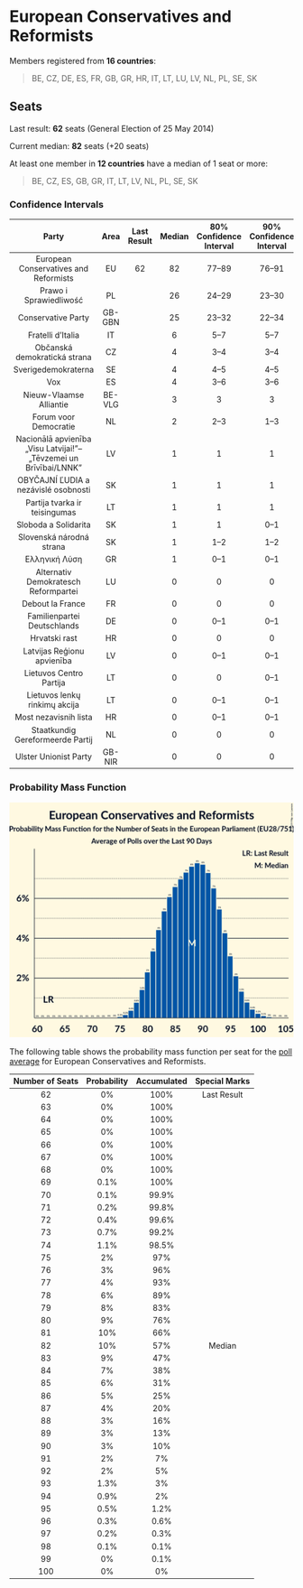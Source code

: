# European Conservatives and Reformists

Members registered from **16 countries**:

> BE, CZ, DE, ES, FR, GB, GR, HR, IT, LT, LU, LV, NL, PL, SE, SK

## Seats

Last result: **62** seats (General Election of 25 May 2014)

Current median: **82** seats (+20 seats)

At least one member in **12 countries** have a median of 1 seat or more:

> BE, CZ, ES, GB, GR, IT, LT, LV, NL, PL, SE, SK

### Confidence Intervals

| Party | Area | Last Result | Median | 80% Confidence Interval | 90% Confidence Interval | 95% Confidence Interval | 99% Confidence Interval |
|:-----:|:----:|:-----------:|:------:|:-----------------------:|:-----------------------:|:-----------------------:|:-----------------------:|
| European Conservatives and Reformists | EU | 62 | 82 | 77–89 | 76–91 | 74–93 | 72–96 |
| Prawo i Sprawiedliwość | PL | | 26 | 24–29 | 23–30 | 23–31 | 22–32 |
| Conservative Party | GB-GBN | | 25 | 23–32 | 22–34 | 22–34 | 21–35 |
| Fratelli d’Italia | IT | | 6 | 5–7 | 5–7 | 4–8 | 4–8 |
| Občanská demokratická strana | CZ | | 4 | 3–4 | 3–4 | 3–4 | 3–5 |
| Sverigedemokraterna | SE | | 4 | 4–5 | 4–5 | 4–5 | 3–6 |
| Vox | ES | | 4 | 3–6 | 3–6 | 3–7 | 3–7 |
| Nieuw-Vlaamse Alliantie | BE-VLG | | 3 | 3 | 3 | 3–4 | 3–4 |
| Forum voor Democratie | NL | | 2 | 2–3 | 1–3 | 1–3 | 1–3 |
| Nacionālā apvienība „Visu Latvijai!”–„Tēvzemei un Brīvībai/LNNK” | LV | | 1 | 1 | 1 | 1 | 1 |
| OBYČAJNÍ ĽUDIA a nezávislé osobnosti | SK | | 1 | 1 | 1 | 1 | 0–1 |
| Partija tvarka ir teisingumas | LT | | 1 | 1 | 1 | 1 | 1 |
| Sloboda a Solidarita | SK | | 1 | 1 | 0–1 | 0–1 | 0–2 |
| Slovenská národná strana | SK | | 1 | 1–2 | 1–2 | 1–2 | 0–2 |
| Ελληνική Λύση | GR | | 1 | 0–1 | 0–1 | 0–1 | 0–1 |
| Alternativ Demokratesch Reformpartei | LU | | 0 | 0 | 0 | 0 | 0 |
| Debout la France | FR | | 0 | 0 | 0 | 0 | 0 |
| Familienpartei Deutschlands | DE | | 0 | 0–1 | 0–1 | 0–1 | 0–1 |
| Hrvatski rast | HR | | 0 | 0 | 0 | 0 | 0 |
| Latvijas Reģionu apvienība | LV | | 0 | 0–1 | 0–1 | 0–1 | 0–1 |
| Lietuvos Centro Partija | LT | | 0 | 0 | 0–1 | 0–1 | 0–1 |
| Lietuvos lenkų rinkimų akcija | LT | | 0 | 0–1 | 0–1 | 0–1 | 0–1 |
| Most nezavisnih lista | HR | | 0 | 0–1 | 0–1 | 0–1 | 0–1 |
| Staatkundig Gereformeerde Partij | NL | | 0 | 0 | 0 | 0 | 0–1 |
| Ulster Unionist Party | GB-NIR | | 0 | 0 | 0 | 0 | 0 |

### Probability Mass Function

![Graph with seats probability mass function not yet produced](average-2019-10-31-seats-pmf-europeanconservativesandreformists.png "Seats Probability Mass Function")

The following table shows the probability mass function per seat for the [poll average](average-2019-10-31.html) for European Conservatives and Reformists.

| Number of Seats | Probability | Accumulated | Special Marks |
|:---------------:|:-----------:|:-----------:|:-------------:|
| 62 | 0% | 100% | Last Result |
| 63 | 0% | 100% |  |
| 64 | 0% | 100% |  |
| 65 | 0% | 100% |  |
| 66 | 0% | 100% |  |
| 67 | 0% | 100% |  |
| 68 | 0% | 100% |  |
| 69 | 0.1% | 100% |  |
| 70 | 0.1% | 99.9% |  |
| 71 | 0.2% | 99.8% |  |
| 72 | 0.4% | 99.6% |  |
| 73 | 0.7% | 99.2% |  |
| 74 | 1.1% | 98.5% |  |
| 75 | 2% | 97% |  |
| 76 | 3% | 96% |  |
| 77 | 4% | 93% |  |
| 78 | 6% | 89% |  |
| 79 | 8% | 83% |  |
| 80 | 9% | 76% |  |
| 81 | 10% | 66% |  |
| 82 | 10% | 57% | Median |
| 83 | 9% | 47% |  |
| 84 | 7% | 38% |  |
| 85 | 6% | 31% |  |
| 86 | 5% | 25% |  |
| 87 | 4% | 20% |  |
| 88 | 3% | 16% |  |
| 89 | 3% | 13% |  |
| 90 | 3% | 10% |  |
| 91 | 2% | 7% |  |
| 92 | 2% | 5% |  |
| 93 | 1.3% | 3% |  |
| 94 | 0.9% | 2% |  |
| 95 | 0.5% | 1.2% |  |
| 96 | 0.3% | 0.6% |  |
| 97 | 0.2% | 0.3% |  |
| 98 | 0.1% | 0.1% |  |
| 99 | 0% | 0.1% |  |
| 100 | 0% | 0% |  |


